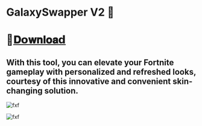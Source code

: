 # GalaxySwapper V2 🌌

# 📁[𝐃𝗼𝐰𝐧𝐥𝐨𝐚𝗱]()

## With this tool, you can elevate your Fortnite gameplay with personalized and refreshed looks, courtesy of this innovative and convenient skin-changing solution.

![fxf](https://i.ibb.co/cD98VQp/GS1.png)

![fxf](https://i.ibb.co/59SXm41/GS2.png)
